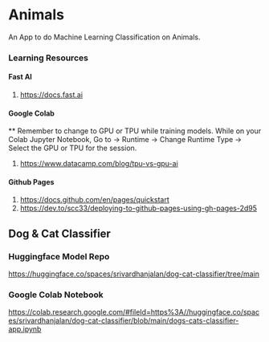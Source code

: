# Animals
An App to do Machine Learning Classification on Animals. 

### Learning Resources
#### Fast AI
1. https://docs.fast.ai

#### Google Colab
** Remember to change to GPU or TPU while training models. While on your Colab Jupyter Notebook, Go to -> Runtime -> Change Runtime Type -> Select the GPU or TPU for the session.
1. https://www.datacamp.com/blog/tpu-vs-gpu-ai

#### Github Pages
1. https://docs.github.com/en/pages/quickstart
2. https://dev.to/scc33/deploying-to-github-pages-using-gh-pages-2d95

## Dog & Cat Classifier
### Huggingface Model Repo
https://huggingface.co/spaces/srivardhanjalan/dog-cat-classifier/tree/main
### Google Colab Notebook
https://colab.research.google.com/#fileId=https%3A//huggingface.co/spaces/srivardhanjalan/dog-cat-classifier/blob/main/dogs-cats-classifier-app.ipynb


